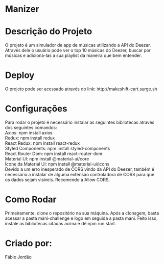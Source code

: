 # Manizer

# Descrição do Projeto

<p>O projeto é um simulador de app de músicas utilizando a API do Deezer. Através dele o usuário pode ver o top 10 músicas do Deezer, buscar por músicas e adicioná-las a sua playlist da maneira que bem entender.</p>


# Deploy
<p>O projeto pode ser acessado através do link: http://makeshift-cart.surge.sh</p>

# Configurações
<p>Para rodar o projeto é necessário instalar as seguintes bibliotecas através dos seguintes comandos:
  <br>
Axios: npm install axios
  <br>
Redux: npm install redux
  <br>
React Redux: npm install react-redux
  <br>
Styled Components: npm install styled-components
  <br>
React Router Dom: npm install react-router-dom
  <br>
Material UI: npm install @material-ui/core
  <br>
Ícone da Material UI: npm install @material-ui/icons
  <br>
  Devido a um erro inesperado de CORS vindo da API do Deezer, também é necessário a instalar de alguma extensão controladora de CORS para que os dados sejam visíveis. Recomendo a Allow CORS.
</p>

# Como Rodar
<p>Primeiramente, clone o repositório na sua máquina. Após a clonagem, basta acessar a pasta mani-challenge e logo em seguida a pasta mani. Feito isso, instale as bibliotecas citadas acima e dê npm run start.</p>

# Criado por:
<p>Fábio Jordão</p>

